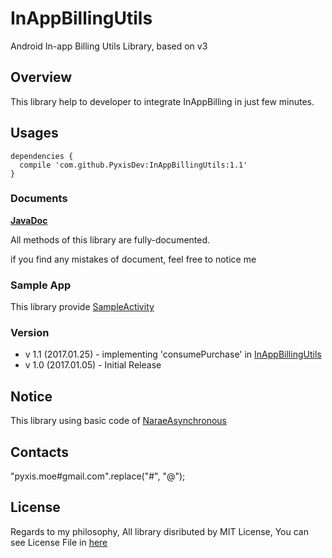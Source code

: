 # InAppBillingUtils
Android In-app Billing Utils Library, based on v3

## Overview
This library help to developer to integrate InAppBilling in just few minutes.

## Usages
```
dependencies {
  compile 'com.github.PyxisDev:InAppBillingUtils:1.1'
}
```

### Documents
**[JavaDoc](https://pyxisdev.github.io/InAppBillingUtils/)**

All methods of this library are fully-documented.

if you find any mistakes of document, feel free to notice me

### Sample App
This library provide [SampleActivity](https://github.com/PyxisDev/InAppBillingUtils/blob/master/sample/src/main/java/com/github/windsekirun/inappbillingutilssample/MainActivity.java)

### Version
* v 1.1 (2017.01.25) - implementing 'consumePurchase' in [InAppBillingUtils](https://github.com/PyxisDev/InAppBillingUtils/blob/master/library/src/main/java/com/github/windsekirun/inappbillingtest/InAppBillingUtils.java)
* v 1.0 (2017.01.05) - Initial Release

## Notice
This library using basic code of [NaraeAsynchronous](https://github.com/PyxisDev/InAppBillingUtils) 

## Contacts
"pyxis.moe#gmail.com".replace("#", "@");

## License
Regards to my philosophy, All library disributed by MIT License, You can see License File in [here](https://github.com/PyxisDev/pyxisdev.github.io/blob/master/LICENSE)
